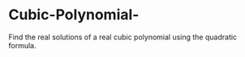 # Cubic-Polynomial-
Find the real solutions of a real cubic polynomial using the quadratic formula.
